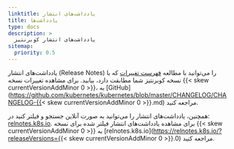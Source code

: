 ```yaml
---
linktitle: یادداشت‌های انتشار
title: یادداشت‌ها
type: docs
description: >
  یادداشت‌های انتشار کوبرنتیز
sitemap:
  priority: 0.5
---
```

یادداشت‌های انتشار (Release Notes) را می‌توانید با مطالعه [فهرست تغییرات](https://github.com/kubernetes/kubernetes/tree/master/CHANGELOG) که با نسخه کوبرنتیز شما مطابقت دارد، بیابید.
برای مشاهده تغییرات نسخه {{< skew currentVersionAddMinor 0 >}}، به [GitHub](https://github.com/kubernetes/kubernetes/blob/master/CHANGELOG/CHANGELOG-{{< skew currentVersionAddMinor 0 >}}.md) مراجعه کنید.

همچنین، یادداشت‌های انتشار را می‌توانید به صورت آنلاین جستجو و فیلتر کنید در: [relnotes.k8s.io](https://relnotes.k8s.io).
برای مشاهده یادداشت‌های انتشار فیلتر شده برای نسخه {{< skew currentVersionAddMinor 0 >}} به [relnotes.k8s.io](https://relnotes.k8s.io/?releaseVersions={{< skew currentVersionAddMinor 0 >}}.0) مراجعه کنید.